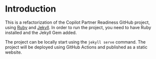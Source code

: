 # Introduction

This is a refactorization of the Copilot Partner Readiness GitHub project, using [Ruby](https://rubyinstaller.org/) and [Jekyll](https://jekyllrb.com/).
In order to run the project, you need to have Ruby installed and the Jekyll Gem added.

The project can be locally start using the `jekyll serve` command.
The project will be deployed using GitHub Actions and published as a static website. 
